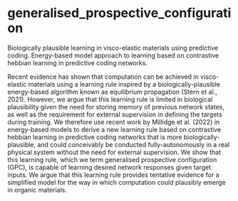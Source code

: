 # generalised_prospective_configuration
Biologically plausible learning in visco-elastic materials using predictive coding. Energy-based model approach to learning based on contrastive hebbian learning in predictive coding networks.

Recent evidence has shown that computation can be achieved in visco-elastic materials using a learning rule inspired by a biologically-plausible energy-based algorithm known as
equilibrium propagation (Stern et al., 2021). However, we argue that this learning rule is limited in biological plausibility given the need for storing memory of previous network states, as well as the
requirement for external supervision in defining the targets during training. We therefore use recent work by Millidge et al. (2022) in energy-based models to derive a new learning rule based on contrastive
hebbian learning in predictive coding networks that is more biologically-plausible, and could conceivably be conducted fully-autonomously in a real physical system without the need for external supervision. We
show that this learning rule, which we term generalised prospective configuration (GPC), is capable of learning desired network responses given target inputs. We argue that this learning rule provides tentative
evidence for a simplified model for the way in which computation could plausibly emerge in organic materials.
